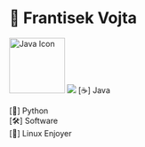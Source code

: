 # 👋 Frantisek Vojta
<td><img src="https://techstack-generator.vercel.app/java-icon.svg" alt="Java Icon" width="100"></td>
    <td style="width: 50px;"></td>
<img src="https://github-readme-stats.vercel.app/api/top-langs/?username=Frantisek-vojta&layout=compact&theme=vision-friendly-dark">
[☕] Java  

[🐍] Python  
[🛠️] Software                                                                                                                                                                                                                                                                                                                                                                                                                                                                                                                                                                                                            
[🐧] Linux Enjoyer
